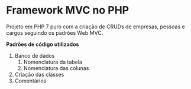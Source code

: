 # Framework MVC no PHP

Projeto em PHP 7 puro com a criação de CRUDs de empresas, pessoas e cargos seguindo os padrões Web MVC.

**Padrões de código utilizados** 

1) Banco de dados
    1. Nomenclatura da tabela
    2. Nomenclatura das colunas
2) Criação das classes
3) Comentários
